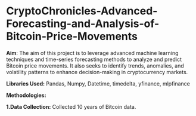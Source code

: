 # CryptoChronicles-Advanced-Forecasting-and-Analysis-of-Bitcoin-Price-Movements

**Aim**: The aim of this project is to leverage advanced machine learning techniques and time-series forecasting methods to analyze and predict Bitcoin price movements. It also seeks to 
identify trends, anomalies, and volatility patterns to enhance decision-making in cryptocurrency markets.

**Libraries Used:** Pandas, Numpy, Datetime, timedelta, yfinance, mlpfinance

**Methodologies:** 

**1.Data Collection:** Collected 10 years of Bitcoin data. 
